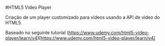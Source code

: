 #HTML5 Video Player

Criação de um player customizado para videos usando a API de video do HTML5.

Baseado no seguinte tutorial (https://www.udemy.com/html5-video-player/learn/v4)[https://www.udemy.com/html5-video-player/learn/v4]